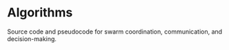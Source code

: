 # Algorithms

Source code and pseudocode for swarm coordination, communication, and decision-making.

